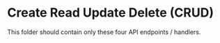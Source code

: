 # Create Read Update Delete (CRUD)

This folder should contain only these four API endpoints / handlers.